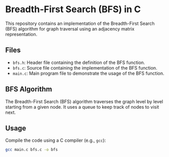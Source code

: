# Breadth-First Search (BFS) in C

This repository contains an implementation of the Breadth-First Search (BFS) algorithm for graph traversal using an adjacency matrix representation.

## Files

- `bfs.h`: Header file containing the definition of the BFS function.
- `bfs.c`: Source file containing the implementation of the BFS function.
- `main.c`: Main program file to demonstrate the usage of the BFS function.

## BFS Algorithm

The Breadth-First Search (BFS) algorithm traverses the graph level by level starting from a given node. It uses a queue to keep track of nodes to visit next.

## Usage

Compile the code using a C compiler (e.g., `gcc`):

```bash
gcc main.c bfs.c -o bfs
